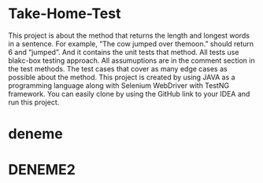 # Take-Home-Test

This project is about the method that returns the length and longest words in a sentence. For example, “The cow jumped over themoon.” should return 6 and “jumped”.
And it contains the unit tests that method. All tests use blakc-box testing approach. All assumuptions are in the comment section in the test methods. 
The test cases that cover as many edge cases as possible about the method.
This project is created by using JAVA as a programming language along with Selenium WebDriver with TestNG framework.
You can easily clone by using the GitHub link to your IDEA and run this project. 
# deneme
# DENEME2
